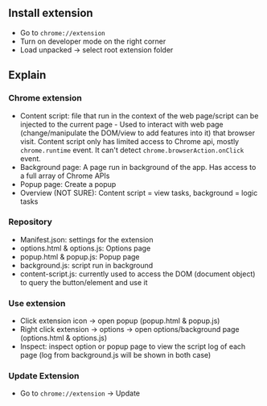## Install extension
* Go to `chrome://extension`
* Turn on developer mode on the right corner
* Load unpacked -> select root extension folder

## Explain
### Chrome extension
* Content script: file that run in the context of the web page/script can be 
injected to the current page - Used to interact with web page 
(change/manipulate the DOM/view to add features into it) that browser visit. 
Content script only has limited access to Chrome api, mostly `chrome.runtime` event. 
It can't detect `chrome.browserAction.onClick` event.
* Background page: A page run in background of the app. Has access to a full array of Chrome APIs
* Popup page: Create a popup
* Overview (NOT SURE): Content script = view tasks, background = logic tasks

### Repository
* Manifest.json: settings for the extension
* options.html & options.js: Options page
* popup.html & popup.js: Popup page
* background.js: script run in background
* content-script.js: currently used to access the DOM (document object) to query the button/element and use it

### Use extension
* Click extension icon -> open popup (popup.html & popup.js)
* Right click extension -> options -> open options/background page (options.html & options.js)
* Inspect: inspect option or popup page to view the script log of each page (log from background.js will be shown in
    both case)

### Update Extension
* Go to `chrome://extension` -> Update
